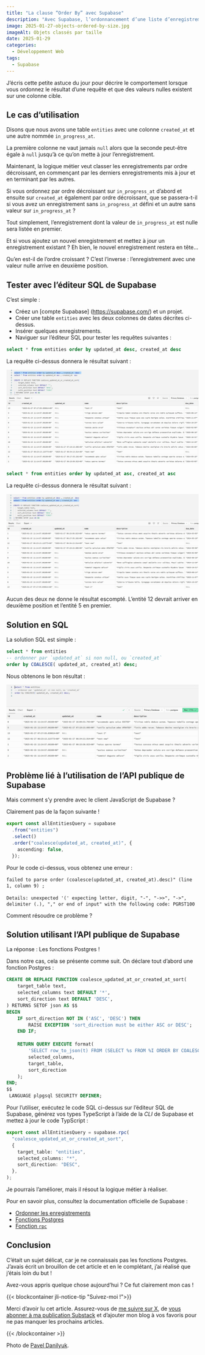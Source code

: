 ```yaml
---
title: "La clause “Order By” avec Supabase"
description: "Avec Supabase, l’ordonnancement d’une liste d’enregistrements est simple et intuitif. Mais il y a un point à connaître."
image: 2025-01-27-objects-ordered-by-size.jpg
imageAlt: Objets classés par taille
date: 2025-01-29
categories:
  - Développement Web
tags:
  - Supabase
---
```


J’écris cette petite astuce du jour pour décrire le comportement lorsque vous ordonnez le résultat d’une requête et que des valeurs nulles existent sur une colonne cible.

## Le cas d’utilisation

Disons que nous avons une table `entities` avec une colonne `created_at` et une autre nommée `in_progress_at`.

La première colonne ne vaut jamais `null` alors que la seconde peut-être égale à `null` jusqu’à ce qu’on mette à jour l’enregistrement.

Maintenant, la logique métier veut classer les enregistrements par ordre décroissant, en commençant par les derniers enregistrements mis à jour et en terminant par les autres.

Si vous ordonnez par ordre décroissant sur `in_progress_at` d’abord et ensuite sur `created_at` également par ordre décroissant, que se passera-t-il si vous avez un enregistrement sans `in_progress_at` défini et un autre sans valeur sur `in_progress_at` ?

Tout simplement, l’enregistrement dont la valeur de `in_progress_at` est nulle sera listée en premier.

Et si vous ajoutez un nouvel enregistrement et mettez à jour un enregistrement existant ? Eh bien, le nouvel enregistrement restera en tête…

Qu’en est-il de l’ordre croissant ? C’est l’inverse : l’enregistrement avec une valeur nulle arrive en deuxième position.

## Tester avec l’éditeur SQL de Supabase

C’est simple :

- Créez un [compte Supabase] (https://supabase.com/) et un projet.
- Créer une table `entities` avec les deux colonnes de dates décrites ci-dessus.
- Insérer quelques enregistrements.
- Naviguer sur l’éditeur SQL pour tester les requêtes suivantes :

```sql
select * from entities order by updated_at desc, created_at desc
```

La requête ci-dessus donnera le résultat suivant :

![Requête ordonnée décroissante](query-ordered-descending.jpg)

```sql
select * from entities order by updated_at asc, created_at asc
```

La requête ci-dessus donnera le résultat suivant :

![Requête ordonnée ascendante](query-ordered-ascending.jpg)

Aucun des deux ne donne le résultat escompté. L’entité 12 devrait arriver en deuxième position et l’entité 5 en premier.

## Solution en SQL

La solution SQL est simple :

```sql
select * from entities
-- ordonner par `updated_at` si non null, ou `created_at`
order by COALESCE( updated_at, created_at) desc;
```

Nous obtenons le bon résultat :

![Résultat correct de la requête](correct-query-result.jpg)

## Problème lié à l’utilisation de l’API publique de Supabase

Mais comment s’y prendre avec le client JavaScript de Supabase ?

Clairement pas de la façon suivante !

```ts
export const allEntitiesQuery = supabase
  .from("entities")
  .select()
  .order("coalesce(updated_at, created_at)", {
    ascending: false,
  });
```

Pour le code ci-dessus, vous obtenez une erreur :

```plaintext
failed to parse order (coalesce(updated_at, created_at).desc)" (line 1, column 9) ;

Details: unexpected '(' expecting letter, digit, "-", "->>", "->", delimiter (.), "," or end of input" with the following code: PGRST100
```

Comment résoudre ce problème ?

## Solution utilisant l’API publique de Supabase

La réponse : Les fonctions Postgres !

Dans notre cas, cela se présente comme suit. On déclare tout d’abord une fonction Postgres :

```sql
CREATE OR REPLACE FUNCTION coalesce_updated_at_or_created_at_sort(
    target_table text,
    selected_columns text DEFAULT '*',
    sort_direction text DEFAULT 'DESC',
) RETURNS SETOF json AS $$
BEGIN
    IF sort_direction NOT IN ('ASC', 'DESC') THEN
        RAISE EXCEPTION 'sort_direction must be either ASC or DESC';
    END IF;

    RETURN QUERY EXECUTE format(
        'SELECT row_to_json(t) FROM (SELECT %s FROM %I ORDER BY COALESCE(updated_at, created_at) %s) t',
        selected_columns,
        target_table,
        sort_direction
    );
END;
$$
 LANGUAGE plpgsql SECURITY DEFINER;
```

Pour l’utiliser, exécutez le code SQL ci-dessus sur l’éditeur SQL de Supabase, générez vos types TypeScript à l’aide de la _CLI_ de Supabase et mettez à jour le code TypScript :

```ts
export const allEntitiesQuery = supabase.rpc(
  "coalesce_updated_at_or_created_at_sort",
  {
    target_table: "entities",
    selected_columns: "*",
    sort_direction: "DESC",
  },
);
```

Je pourrais l’améliorer, mais il résout la logique métier à réaliser.

Pour en savoir plus, consultez la documentation officielle de Supabase :

- [Ordonner les enregistrements](https://supabase.com/docs/reference/javascript/order)
- [Fonctions Postgres](https://supabase.com/docs/guides/database/functions)
- [Fonction `rpc`](https://supabase.com/docs/reference/javascript/rpc)

## Conclusion

C’était un sujet délicat, car je ne connaissais pas les fonctions Postgres. J’avais écrit un brouillon de cet article et en le complétant, j’ai réalisé que j’étais loin du but !

Avez-vous appris quelque chose aujourd’hui ? Ce fut clairement mon cas !

{{< blockcontainer jli-notice-tip "Suivez-moi !">}}

Merci d’avoir lu cet article. Assurez-vous de [me suivre sur X](https://x.com/LitzlerJeremie), de [vous abonner à ma publication Substack](https://iamjeremie.substack.com/) et d’ajouter mon blog à vos favoris pour ne pas manquer les prochains articles.

{{< /blockcontainer >}}

Photo de [Pavel Danilyuk](https://www.pexels.com/photo/fashion-creative-girl-pattern-6461495/).
